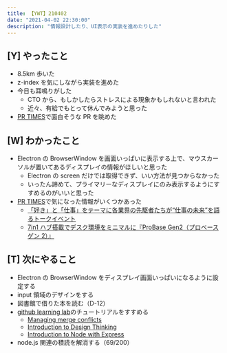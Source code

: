 ```yaml
---
title: 【YWT】210402
date: "2021-04-02 22:30:00"
description: "情報設計したり、UI表示の実装を進めたりした"
---
```


## [Y] やったこと

- 8.5km 歩いた
- z-index を気にしながら実装を進めた
- 今日も耳鳴りがした
  - CTO から、もしかしたらストレスによる現象かもしれないと言われた
  - 近々、有給でもとって休んでみようと思った
- [PR TIMES](https://prtimes.jp/)で面白そうな PR を眺めた

## [W] わかったこと

- Electron の BrowserWindow を画面いっぱいに表示する上で、マウスカーソルが置いてあるディスプレイの情報がほしいと思った
  - Electron の screen だけでは取得できず、いい方法が見つからなかった
  - いったん諦めて、プライマリーなディスプレイにのみ表示するようにすすめるのがいいと思った
- [PR TIMES]()で気になった情報がいくつかあった
  - [「好き」と「仕事」をテーマに各業界の先駆者たちが“仕事の未来”を語るトークイベント](https://prtimes.jp/main/html/rd/p/000001537.000003639.html)
  - [7in1 ハブ搭載でデスク環境をミニマルに『ProBase Gen2（プロベースゲン 2）』](https://prtimes.jp/main/html/rd/p/000000003.000074273.html)

## [T] 次にやること

- Electron の BrowserWindow をディスプレイ画面いっぱいになるように設定する
- input 領域のデザインをする
- 図書館で借りた本を読む（D-12）
- [github learning lab](https://lab.github.com/githubtraining)のチュートリアルをすすめる
  - [Managing merge conflicts](https://lab.github.com/githubtraining/managing-merge-conflicts)
  - [Introduction to Design Thinking](https://lab.github.com/githubtraining/introduction-to-design-thinking)
  - [Introduction to Node with Express](https://lab.github.com/everydeveloper/introduction-to-node-with-express)
- node.js 関連の積読を解消する（69/200）

<!-- https://twitter.com/camomile_cafe/status/1377980210923020290?s=20 -->
